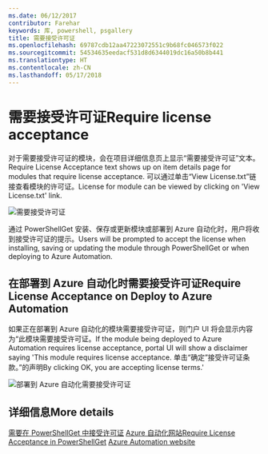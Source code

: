 ```yaml
---
ms.date: 06/12/2017
contributor: Farehar
keywords: 库, powershell, psgallery
title: 需要接受许可证
ms.openlocfilehash: 69787cdb12aa47223072551c9b68fc046573f022
ms.sourcegitcommit: 54534635eedacf531d8d6344019dc16a50b8b441
ms.translationtype: HT
ms.contentlocale: zh-CN
ms.lasthandoff: 05/17/2018
---
```

# <a name="require-license-acceptance"></a><span data-ttu-id="4b366-103">需要接受许可证</span><span class="sxs-lookup"><span data-stu-id="4b366-103">Require license acceptance</span></span>

<span data-ttu-id="4b366-104">对于需要接受许可证的模块，会在项目详细信息页上显示“需要接受许可证”文本。</span><span class="sxs-lookup"><span data-stu-id="4b366-104">Require License Acceptance text shows up on item details page for modules that require license acceptance.</span></span> <span data-ttu-id="4b366-105">可以通过单击“View License.txt”链接查看模块的许可证。</span><span class="sxs-lookup"><span data-stu-id="4b366-105">License for module can be viewed by clicking on 'View License.txt' link.</span></span>

![需要接受许可证](../../Images/RequireLicenseAcceptance.png)

<span data-ttu-id="4b366-107">通过 PowerShellGet 安装、保存或更新模块或部署到 Azure 自动化时，用户将收到接受许可证的提示。</span><span class="sxs-lookup"><span data-stu-id="4b366-107">Users will be prompted to accept the license when installing, saving or updating the module through PowerShellGet or when deploying to Azure Automation.</span></span>

## <a name="require-license-acceptance-on-deploy-to-azure-automation"></a><span data-ttu-id="4b366-108">在部署到 Azure 自动化时需要接受许可证</span><span class="sxs-lookup"><span data-stu-id="4b366-108">Require License Acceptance on Deploy to Azure Automation</span></span>

<span data-ttu-id="4b366-109">如果正在部署到 Azure 自动化的模块需要接受许可证，则门户 UI 将会显示内容为“此模块需要接受许可证。</span><span class="sxs-lookup"><span data-stu-id="4b366-109">If the module being deployed to Azure Automation requires license acceptance, portal UI will show a disclaimer saying 'This module requires license acceptance.</span></span> <span data-ttu-id="4b366-110">单击“确定”接受许可证条款。”的声明</span><span class="sxs-lookup"><span data-stu-id="4b366-110">By clicking OK, you are accepting license terms.'</span></span>

![部署到 Azure 自动化需要接受许可证](../../Images/DeployToAzureAutomationRequireLicenseAcceptanceDisclaimer.png)

## <a name="more-details"></a><span data-ttu-id="4b366-112">详细信息</span><span class="sxs-lookup"><span data-stu-id="4b366-112">More details</span></span>

<span data-ttu-id="4b366-113">[需要在 PowerShellGet 中接受许可证](../../concepts/module-license-acceptance.md)
[Azure 自动化网站](/azure/automation)</span><span class="sxs-lookup"><span data-stu-id="4b366-113">[Require License Acceptance in PowerShellGet](../../concepts/module-license-acceptance.md)
[Azure Automation website](/azure/automation)</span></span>